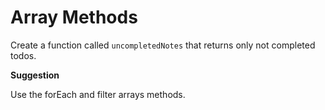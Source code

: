 # Array Methods

Create a function called `uncompletedNotes` that returns only not completed todos.

**Suggestion**

Use the forEach and filter arrays methods.
